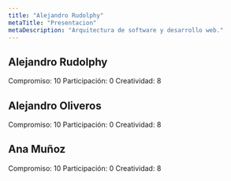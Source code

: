 ```yaml
---
title: "Alejandro Rudolphy"
metaTitle: "Presentacion"
metaDescription: "Arquitectura de software y desarrollo web."
---
```


## Alejandro Rudolphy
Compromiso: 10
Participación: 0
Creatividad: 8

## Alejandro Oliveros
Compromiso: 10
Participación: 0
Creatividad: 8

## Ana Muñoz
Compromiso: 10
Participación: 0
Creatividad: 8

## 



